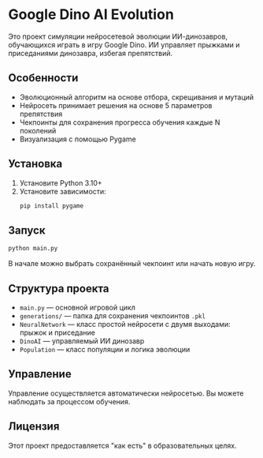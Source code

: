 # Google Dino AI Evolution

Это проект симуляции нейросетевой эволюции ИИ-динозавров, обучающихся играть в игру Google Dino. ИИ управляет прыжками и приседаниями динозавра, избегая препятствий.

## Особенности

- Эволюционный алгоритм на основе отбора, скрещивания и мутаций
- Нейросеть принимает решения на основе 5 параметров препятствия
- Чекпоинты для сохранения прогресса обучения каждые N поколений
- Визуализация с помощью Pygame

## Установка

1. Установите Python 3.10+
2. Установите зависимости:
    ```bash
    pip install pygame
    ```

## Запуск

```bash
python main.py
```

В начале можно выбрать сохранённый чекпоинт или начать новую игру.

## Структура проекта

- `main.py` — основной игровой цикл
- `generations/` — папка для сохранения чекпоинтов `.pkl`
- `NeuralNetwork` — класс простой нейросети с двумя выходами: прыжок и приседание
- `DinoAI` — управляемый ИИ динозавр
- `Population` — класс популяции и логика эволюции

## Управление

Управление осуществляется автоматически нейросетью. Вы можете наблюдать за процессом обучения.

## Лицензия

Этот проект предоставляется "как есть" в образовательных целях.